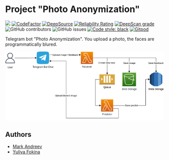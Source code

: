 # Project "Photo Anonymization"

[<img src="https://img.shields.io/badge/license-Apache_2.0-blue">](https://github.com/mrk-andreev/ml-system-design-22/blob/master/README.md)
[![CodeFactor](https://www.codefactor.io/repository/github/mrk-andreev/ml-system-design-22/badge)](https://www.codefactor.io/repository/github/mrk-andreev/ml-system-design-22)
[![DeepSource](https://deepsource.io/gh/mrk-andreev/ml-system-design-22.svg/?label=active+issues&token=iVXZ3xbgH0f0xA2g7o6WCJTX)](https://deepsource.io/gh/mrk-andreev/ml-system-design-22/?ref=repository-badge)
[![Reliability Rating](https://sonarcloud.io/api/project_badges/measure?project=mrk-andreev_ml-system-design-22&metric=reliability_rating)](https://sonarcloud.io/summary/new_code?id=mrk-andreev_ml-system-design-22)
[![DeepScan grade](https://deepscan.io/api/teams/15308/projects/22673/branches/672111/badge/grade.svg)](https://deepscan.io/dashboard#view=project&tid=15308&pid=22673&bid=672111)
![GitHub contributors](https://img.shields.io/github/contributors/mrk-andreev/ml-system-design-22)
![GitHub issues](https://img.shields.io/github/issues/mrk-andreev/ml-system-design-22)
[![Code style: black](https://img.shields.io/badge/code%20style-black-000000.svg)](https://github.com/psf/black)
[![Gitpod](https://img.shields.io/badge/Gitpod-ready--to--code-blue?logo=gitpod)](https://gitpod.io/#https://github.com/mrk-andreev/ml-system-design-22)


Telegram bot "Photo Anonymization". You upload a photo, the faces are programmatically blured.

![Image](docs/images/prediction-feedback-flow-diagram.png)

## Authors

- [Mark Andreev](https://github.com/mrk-andreev)
- [Yuliya Fokina](https://github.com/foookinaaa)
